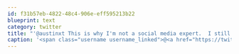 ```yaml
---
id: f31b57eb-4822-48c4-906e-eff595213b22
blueprint: text
category: twitter
title: "'@austinxt This is why I'm not a social media expert.  I still have my Social Media Training Wheels(tm)!"
caption: '<span class="username username_linked">@<a href="https://twitter.com/austinxt" title="Zenia Austin">austinxt</a></span> This is why I''m not a social media expert.  I still have my Social Media Training Wheels(tm)!'
---
```

